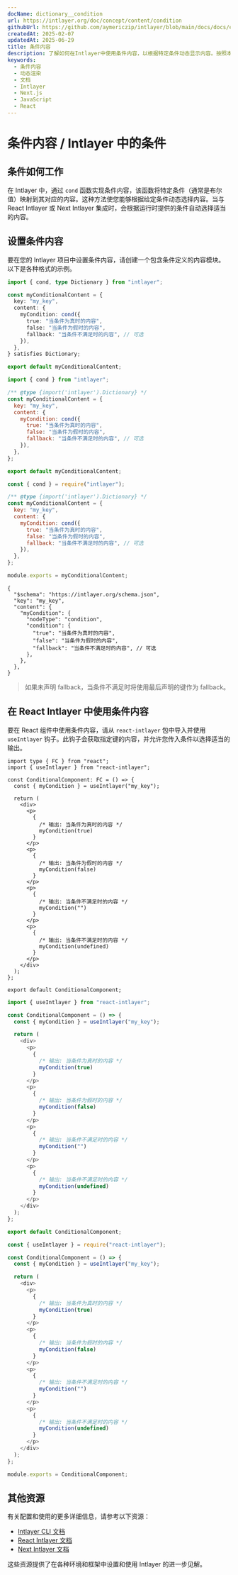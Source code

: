 ```yaml
---
docName: dictionary__condition
url: https://intlayer.org/doc/concept/content/condition
githubUrl: https://github.com/aymericzip/intlayer/blob/main/docs/docs/en/dictionary/condition.md
createdAt: 2025-02-07
updatedAt: 2025-06-29
title: 条件内容
description: 了解如何在Intlayer中使用条件内容，以根据特定条件动态显示内容。按照本文档的步骤高效实现条件。
keywords:
  - 条件内容
  - 动态渲染
  - 文档
  - Intlayer
  - Next.js
  - JavaScript
  - React
---
```


# 条件内容 / Intlayer 中的条件

## 条件如何工作

在 Intlayer 中，通过 `cond` 函数实现条件内容，该函数将特定条件（通常是布尔值）映射到其对应的内容。这种方法使您能够根据给定条件动态选择内容。当与 React Intlayer 或 Next Intlayer 集成时，会根据运行时提供的条件自动选择适当的内容。

## 设置条件内容

要在您的 Intlayer 项目中设置条件内容，请创建一个包含条件定义的内容模块。以下是各种格式的示例。

```typescript fileName="**/*.content.ts" contentDeclarationFormat="typescript"
import { cond, type Dictionary } from "intlayer";

const myConditionalContent = {
  key: "my_key",
  content: {
    myCondition: cond({
      true: "当条件为真时的内容",
      false: "当条件为假时的内容",
      fallback: "当条件不满足时的内容", // 可选
    }),
  },
} satisfies Dictionary;

export default myConditionalContent;
```

```javascript fileName="**/*.content.mjs" contentDeclarationFormat="esm"
import { cond } from "intlayer";

/** @type {import('intlayer').Dictionary} */
const myConditionalContent = {
  key: "my_key",
  content: {
    myCondition: cond({
      true: "当条件为真时的内容",
      false: "当条件为假时的内容",
      fallback: "当条件不满足时的内容", // 可选
    }),
  },
};

export default myConditionalContent;
```

```javascript fileName="**/*.content.cjs" contentDeclarationFormat="commonjs"
const { cond } = require("intlayer");

/** @type {import('intlayer').Dictionary} */
const myConditionalContent = {
  key: "my_key",
  content: {
    myCondition: cond({
      true: "当条件为真时的内容",
      false: "当条件为假时的内容",
      fallback: "当条件不满足时的内容", // 可选
    }),
  },
};

module.exports = myConditionalContent;
```

```json5 fileName="**/*.content.json" contentDeclarationFormat="json"
{
  "$schema": "https://intlayer.org/schema.json",
  "key": "my_key",
  "content": {
    "myCondition": {
      "nodeType": "condition",
      "condition": {
        "true": "当条件为真时的内容",
        "false": "当条件为假时的内容",
        "fallback": "当条件不满足时的内容", // 可选
      },
    },
  },
}
```

> 如果未声明 fallback，当条件不满足时将使用最后声明的键作为 fallback。

## 在 React Intlayer 中使用条件内容

要在 React 组件中使用条件内容，请从 `react-intlayer` 包中导入并使用 `useIntlayer` 钩子。此钩子会获取指定键的内容，并允许您传入条件以选择适当的输出。

```tsx fileName="**/*.tsx" codeFormat="typescript"
import type { FC } from "react";
import { useIntlayer } from "react-intlayer";

const ConditionalComponent: FC = () => {
  const { myCondition } = useIntlayer("my_key");

  return (
    <div>
      <p>
        {
          /* 输出: 当条件为真时的内容 */
          myCondition(true)
        }
      </p>
      <p>
        {
          /* 输出: 当条件为假时的内容 */
          myCondition(false)
        }
      </p>
      <p>
        {
          /* 输出: 当条件不满足时的内容 */
          myCondition("")
        }
      </p>
      <p>
        {
          /* 输出: 当条件不满足时的内容 */
          myCondition(undefined)
        }
      </p>
    </div>
  );
};

export default ConditionalComponent;
```

```javascript fileName="**/*.mjx" codeFormat="esm"
import { useIntlayer } from "react-intlayer";

const ConditionalComponent = () => {
  const { myCondition } = useIntlayer("my_key");

  return (
    <div>
      <p>
        {
          /* 输出: 当条件为真时的内容 */
          myCondition(true)
        }
      </p>
      <p>
        {
          /* 输出: 当条件为假时的内容 */
          myCondition(false)
        }
      </p>
      <p>
        {
          /* 输出: 当条件不满足时的内容 */
          myCondition("")
        }
      </p>
      <p>
        {
          /* 输出: 当条件不满足时的内容 */
          myCondition(undefined)
        }
      </p>
    </div>
  );
};

export default ConditionalComponent;
```

```javascript fileName="**/*.cjs" codeFormat="commonjs"
const { useIntlayer } = require("react-intlayer");

const ConditionalComponent = () => {
  const { myCondition } = useIntlayer("my_key");

  return (
    <div>
      <p>
        {
          /* 输出: 当条件为真时的内容 */
          myCondition(true)
        }
      </p>
      <p>
        {
          /* 输出: 当条件为假时的内容 */
          myCondition(false)
        }
      </p>
      <p>
        {
          /* 输出: 当条件不满足时的内容 */
          myCondition("")
        }
      </p>
      <p>
        {
          /* 输出: 当条件不满足时的内容 */
          myCondition(undefined)
        }
      </p>
    </div>
  );
};

module.exports = ConditionalComponent;
```

## 其他资源

有关配置和使用的更多详细信息，请参考以下资源：

- [Intlayer CLI 文档](https://github.com/aymericzip/intlayer/blob/main/docs/docs/zh/intlayer_cli.md)
- [React Intlayer 文档](https://github.com/aymericzip/intlayer/blob/main/docs/docs/zh/intlayer_with_create_react_app.md)
- [Next Intlayer 文档](https://github.com/aymericzip/intlayer/blob/main/docs/docs/zh/intlayer_with_nextjs_15.md)

这些资源提供了在各种环境和框架中设置和使用 Intlayer 的进一步见解。

